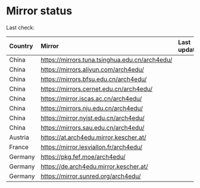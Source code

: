 <script src="./time.js"></script>
# Mirror status
Last check: <script type="text/javascript">localize(1726460779.0953267);</script>

|Country|Mirror|Last update|
|:------|:-----|:----------|
|China|https://mirrors.tuna.tsinghua.edu.cn/arch4edu/|<script type="text/javascript">localize(1726425544);</script>|
|China|https://mirrors.aliyun.com/arch4edu/|<script type="text/javascript">localize(1726425544);</script>|
|China|https://mirrors.bfsu.edu.cn/arch4edu/|<script type="text/javascript">localize(1726425544);</script>|
|China|https://mirrors.cernet.edu.cn/arch4edu/|<script type="text/javascript">localize(1726425544);</script>|
|China|https://mirror.iscas.ac.cn/arch4edu/|<script type="text/javascript">localize(1726425544);</script>|
|China|https://mirrors.nju.edu.cn/arch4edu/|<script type="text/javascript">localize(1726382380);</script>|
|China|https://mirror.nyist.edu.cn/arch4edu/|<script type="text/javascript">localize(1726425544);</script>|
|China|https://mirrors.sau.edu.cn/arch4edu/|<script type="text/javascript">localize(1726425544);</script>|
|Austria|https://at.arch4edu.mirror.kescher.at/|<script type="text/javascript">localize(1726425544);</script>|
|France|https://mirror.lesviallon.fr/arch4edu/|<script type="text/javascript">localize(1726425544);</script>|
|Germany|https://pkg.fef.moe/arch4edu/|<script type="text/javascript">localize(1726425544);</script>|
|Germany|https://de.arch4edu.mirror.kescher.at/|<script type="text/javascript">localize(1726425544);</script>|
|Germany|https://mirror.sunred.org/arch4edu/|<script type="text/javascript">localize(1726425544);</script>|

<script src="./tablefilter/tablefilter.js"></script>
<script src="./table.js"></script>